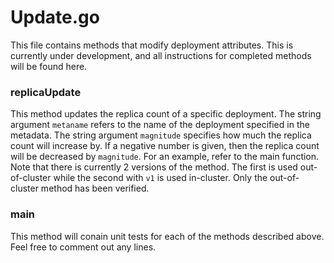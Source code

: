 # Update.go
This file contains methods that modify deployment attributes. This is currently under development, and all instructions for completed methods will be found here.

### replicaUpdate
This method updates the replica count of a specific deployment. The string argument `metaname` refers to the name of the deployment specified in the metadata. The string argument `magnitude` specifies how much the replica count will increase by. If a negative number is given, then the replica count will be decreased by `magnitude`. For an example, refer to the main function.
Note that there is currently 2 versions of the method. The first is used out-of-cluster while the second with `v1` is used in-cluster. Only the out-of-cluster method has been verified.

### main
This method will conain unit tests for each of the methods described above. Feel free to comment out any lines.
